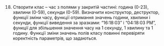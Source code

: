 18. Створити клас – час з полями у закритій частині: година (0-23), хвилини (0-59), секунди (0-59). Визначити конструктор, деструктор, функції зміни часу, функції отримання значень години, хвилини і секунди, функції виведення за зразками: “16:18:03” і “04:18:03 PM”, функції для збільшення значення часу на 1 секунду, 1 хвилину та 1 годину. Функції зміни значень полів класу повинні перевіряти коректність параметрів, що задаються.

